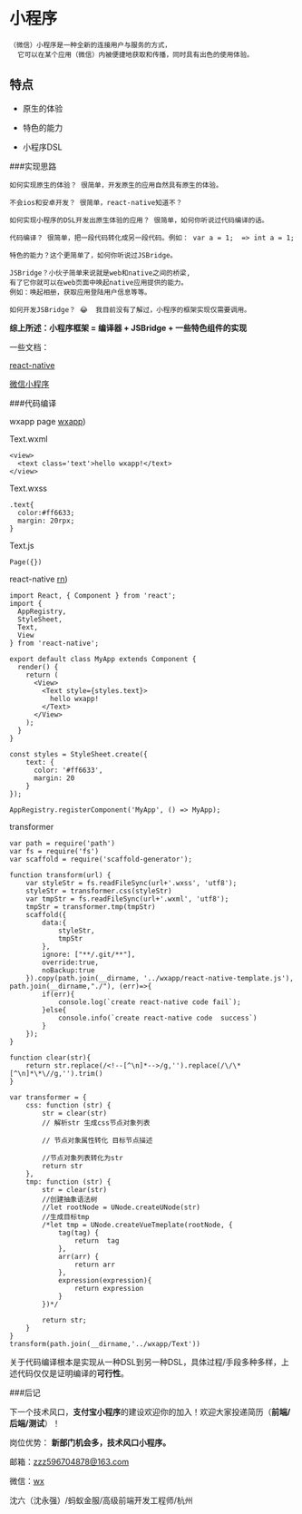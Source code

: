 # 小程序

	（微信）小程序是一种全新的连接用户与服务的方式，
	  它可以在某个应用（微信）内被便捷地获取和传播，同时具有出色的使用体验。
## 特点


* 原生的体验

* 特色的能力

* 小程序DSL

###实现思路

	如何实现原生的体验？ 很简单，开发原生的应用自然具有原生的体验。

	不会ios和安卓开发？ 很简单，react-native知道不？

	如何实现小程序的DSL开发出原生体验的应用？ 很简单，如何你听说过代码编译的话。

	代码编译？ 很简单，把一段代码转化成另一段代码。例如： var a = 1;  => int a = 1;

	特色的能力？这个更简单了，如何你听说过JSBridge。

	JSBridge？小伙子简单来说就是web和native之间的桥梁,
	有了它你就可以在web页面中唤起native应用提供的能力。
	例如：唤起相册，获取应用登陆用户信息等等。

	如何开发JSBridge？ 😂  我目前没有了解过，小程序的框架实现仅需要调用。

**综上所述：小程序框架 = 编译器 + JSBridge + 一些特色组件的实现**

一些文档：

[react-native](https://reactnative.cn/)

[微信小程序](https://mp.weixin.qq.com/debug/wxadoc/dev/index.html?t=2017118)


###代码编译

wxapp page [wxapp](https://doingsth.github.io/yongqiang.shen/img/wxapp.png))

Text.wxml

```
<view>
  <text class='text'>hello wxapp!</text>
</view>

```

Text.wxss

```
.text{
  color:#ff6633;
  margin: 20rpx;
}
```

Text.js

```
Page({})
```

react-native [rn](https://doingsth.github.io/yongqiang.shen/img/react-native.png))

```
import React, { Component } from 'react';
import {
  AppRegistry,
  StyleSheet,
  Text,
  View
} from 'react-native';

export default class MyApp extends Component {
  render() {
    return (
      <View>
        <Text style={styles.text}>
          hello wxapp!
        </Text>
      </View>
    );
  }
}

const styles = StyleSheet.create({
    text: {
      color: '#ff6633',
      margin: 20
    }
});

AppRegistry.registerComponent('MyApp', () => MyApp);
```


transformer

```
var path = require('path')
var fs = require('fs')
var scaffold = require('scaffold-generator');

function transform(url) {
    var styleStr = fs.readFileSync(url+'.wxss', 'utf8');
    styleStr = transformer.css(styleStr)
    var tmpStr = fs.readFileSync(url+'.wxml', 'utf8');
    tmpStr = transformer.tmp(tmpStr)
    scaffold({
        data:{
            styleStr,
            tmpStr
        },
        ignore: ["**/.git/**"],
        override:true,
        noBackup:true
    }).copy(path.join(__dirname, '../wxapp/react-native-template.js'), path.join(__dirname,"./"), (err)=>{
        if(err){
            console.log(`create react-native code fail`);
        }else{
            console.info(`create react-native code  success`)
        }
    });
}

function clear(str){
    return str.replace(/<!--[^\n]*-->/g,'').replace(/\/\*[^\n]*\*\//g,'').trim()
}

var transformer = {
    css: function (str) {
        str = clear(str)
        // 解析str 生成css节点对象列表

        // 节点对象属性转化 目标节点描述

        //节点对象列表转化为str
        return str
    },
    tmp: function (str) {
        str = clear(str)
        //创建抽象语法树
        //let rootNode = UNode.createUNode(str)
        //生成目标tmp
        /*let tmp = UNode.createVueTmeplate(rootNode, {
            tag(tag) {
                return  tag
            },
            arr(arr) {
                return arr
            },
            expression(expression){
                return expression
            }
        })*/

        return str;
    }
}
transform(path.join(__dirname,'../wxapp/Text'))
```

关于代码编译根本是实现从一种DSL到另一种DSL，具体过程/手段多种多样，上述代码仅仅是证明编译的**可行性**。

###后记



下一个技术风口，**支付宝小程序**的建设欢迎你的加入！欢迎大家投递简历（**前端/后端/测试**）！

岗位优势： **新部门机会多，技术风口小程序。**

邮箱：zzz596704878@163.com

微信：[wx](https://doingsth.github.io/yongqiang.shen/img/wx.png)

沈六（沈永强）/蚂蚁金服/高级前端开发工程师/杭州













